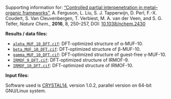 Supporting information for: [“Controlled partial interpenetration in metal–organic frameworks”](http://dx.doi.org/10.1038/nchem.2430), A. Ferguson, L. Liu, S. J. Tapperwijn, D. Perl, F.-X. Coudert, S. Van Cleuvenbergen, T. Verbiest, M. A. van der Veen, and S. G. Telfer, _Nature Chem._, **2016**, 8, 250–257, DOI: [10.1038/nchem.2430](http://dx.doi.org/10.1038/nchem.2430)

**Results / data files:**

- [`alpha_MUF_10_DFT.cif`](alpha_MUF_10_DFT.cif): DFT-optimized structure of α-MUF-10.
- [`beta_MUF_10_DFT.cif`](beta_MUF_10_DFT.cif): DFT-optimized structure of β-MUF-10.
- [`gamma_MUF_10_DFT.cif`](gamma_MUF_10_DFT.cif): DFT-optimized structure of guest-free γ-MUF-10.
- [`IRMOF_9_DFT.cif`](IRMOF_9_DFT.cif): DFT-optimized structure of IRMOF-9.
- [`IRMOF_10_DFT.cif`](IRMOF_10_DFT.cif): DFT-optimized structure of IRMOF-10.


**Input files:**

Software used is [CRYSTAL14](http://www.crystal.unito.it/), version 1.0.2, parallel version on 64-bit GNU/Linux system.
